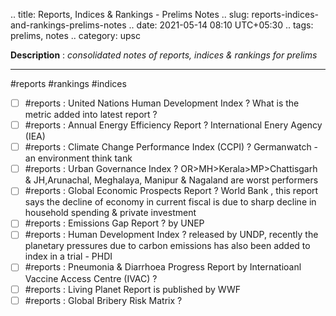 .. title: Reports, Indices & Rankings - Prelims Notes
.. slug: reports-indices-and-rankings-prelims-notes
.. date: 2021-05-14 08:10 UTC+05:30
.. tags: prelims, notes
.. category: upsc

**Description** : *consolidated notes of reports, indices & rankings for prelims*

***
<!-- TEASER_END -->

#reports #rankings #indices

- [ ]   #reports : United Nations Human Development Index ? What is the metric added into latest report ? 
- [ ]  #reports : Annual Energy Efficiency Report ? International Enery Agency (IEA)
- [ ]  #reports : Climate Change Performance Index (CCPI) ? Germanwatch - an environment think tank
- [ ]  #reports : Urban Governance Index ? OR>MH>Kerala>MP>Chattisgarh & JH,Arunachal, Meghalaya, Manipur & Nagaland are worst performers
- [ ]   #reports : Global Economic Prospects Report ? World Bank , this report says the decline of economy in current fiscal is due to sharp decline in household spending & private investment
- [ ]  #reports : Emissions Gap Report ? by UNEP 
- [ ]  #reports : Human Development Index ? released by UNDP, recently the planetary pressures due to carbon emissions has also been added to index in a trial - PHDI
- [ ]  #reports : Pneumonia & Diarrhoea Progress Report by Internatioanl Vaccine Access Centre (IVAC) ? 
- [ ]  #reports : Living Planet Report is published by WWF
- [ ]  #reports : Global Bribery Risk Matrix ? 
